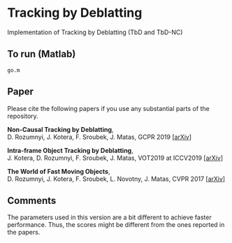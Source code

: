 # Tracking by Deblatting
Implementation of Tracking by Deblatting (TbD and TbD-NC)

## To run (Matlab)
```
go.m
```

## Paper
Please cite the following papers if you use any substantial parts of the repository.

**Non-Causal Tracking by Deblatting**,  
D. Rozumnyi, J. Kotera, F. Sroubek, J. Matas, 
GCPR 2019 [[arXiv](https://arxiv.org/abs/1909.06894)]

**Intra-frame Object Tracking by Deblatting**,  
J. Kotera, D. Rozumnyi, F. Sroubek, J. Matas, 
VOT2019 at ICCV2019 [[arXiv](https://arxiv.org/abs/1905.03633)]

**The World of Fast Moving Objects**,  
D. Rozumnyi, J. Kotera, F. Sroubek, L. Novotny, J. Matas, 
CVPR 2017 [[arXiv](https://arxiv.org/abs/1611.07889)]




## Comments
The parameters used in this version are a bit different to achieve faster performance. Thus, the scores might be different from the ones reported in the papers. 
